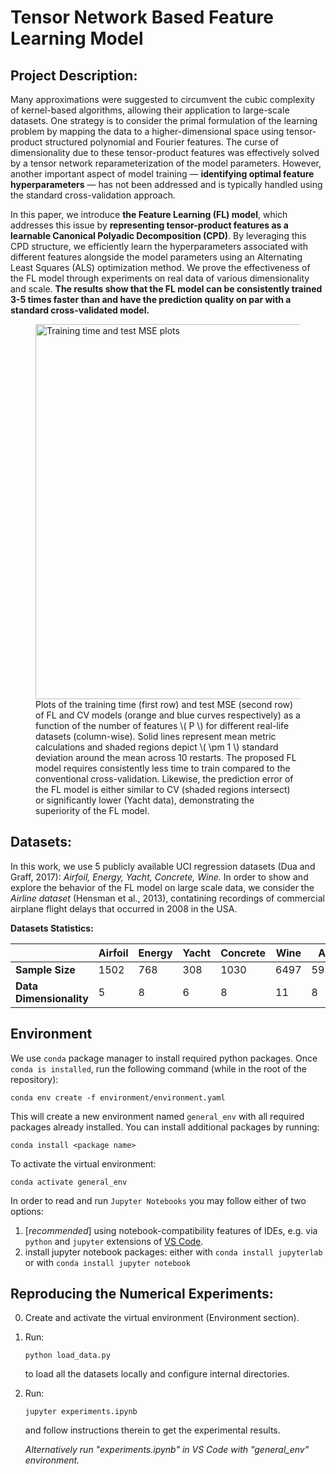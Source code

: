 Tensor Network Based Feature Learning Model
=====

## Project Description:
Many approximations were suggested to circumvent the cubic complexity of kernel-based algorithms, allowing their application to large-scale datasets. One strategy is to consider the primal formulation of the learning problem by mapping the data to a higher-dimensional space using tensor-product structured polynomial and Fourier features. The curse of dimensionality due to these tensor-product features was effectively solved by a tensor network reparameterization of the model parameters. However, another important aspect of model training — **identifying optimal feature hyperparameters** — has not been addressed and is typically handled using the standard cross-validation approach.

In this paper, we introduce **the Feature Learning (FL) model**, which addresses this issue by **representing tensor-product features as a learnable Canonical Polyadic Decomposition (CPD)**. By leveraging this CPD structure, we efficiently learn the hyperparameters associated with different features alongside the model parameters using an Alternating Least Squares (ALS) optimization method. We prove the effectiveness of the FL model through experiments on real data of various dimensionality and scale. **The results show that the FL model can be consistently trained 3-5 times faster than and have the prediction quality on par with a standard cross-validated model.**

<figure>
  <img src="images/Dynamics.png" alt="Training time and test MSE plots" width="600">
  <figcaption>
    Plots of the training time (first row) and test MSE (second row) of FL and CV models (orange and blue curves respectively) as a function of the number of features \( P \) for different real-life datasets (column-wise). Solid lines represent mean metric calculations and shaded regions depict \( \pm 1 \) standard deviation around the mean across 10 restarts. The proposed FL model requires consistently less time to train compared to the conventional cross-validation. Likewise, the prediction error of the FL model is either similar to CV (shaded regions intersect) or significantly lower (Yacht data), demonstrating the superiority of the FL model.
  </figcaption>
</figure>

## Datasets:
In this work, we use 5 publicly available UCI regression datasets (Dua and Graff, 2017): *Airfoil, Energy, Yacht, Concrete, Wine.* In order to show and explore the behavior of the FL model on large scale data, we consider the *Airline dataset* (Hensman et al., 2013), contatining recordings of commercial airplane flight delays that occurred in 2008 in the USA.

**Datasets Statistics:**

|  | Airfoil | Energy | Yacht | Concrete | Wine| Airline |
| ------------- | ------------- | ------------- | ------------- | ------------- | ------------- | ------------- | 
| **Sample Size** | 1502 | 768 | 308 | 1030 | 6497 | 5929413 | 
| **Data Dimensionality** | 5 | 8 | 6 | 8 | 11 | 8 |

## Environment
We use `conda` package manager to install required python packages. Once `conda is installed`, run the following command (while in the root of the repository):
```
conda env create -f environment/environment.yaml
```
This will create a new environment named `general_env` with all required packages already installed. You can install additional packages by running:
```
conda install <package name>
```
To activate the virtual environment:
```
conda activate general_env
```

In order to read and run `Jupyter Notebooks` you may follow either of two options:
1. [*recommended*] using notebook-compatibility features of IDEs, e.g. via `python` and `jupyter` extensions of [VS Code](https://code.visualstudio.com/).
2. install jupyter notebook packages:
  either with `conda install jupyterlab` or with `conda install jupyter notebook`

## Reproducing the Numerical Experiments:

0. Create and activate the virtual environment (Environment section).

1. Run:
   ```shell
   python load_data.py
   ```
   to load all the datasets locally and configure internal directories. 

2. Run: 
   ```shell
   jupyter experiments.ipynb
   ```
   and follow instructions therein to get the experimental results.
   
   *Alternatively run "experiments.ipynb" in VS Code with "general_env" environment.*
